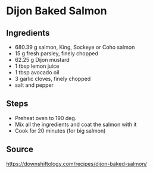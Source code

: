 # Dijon Baked Salmon

## Ingredients

- 680.39 g salmon, King, Sockeye or Coho salmon
- 15 g fresh parsley, finely chopped
- 62.25 g Dijon mustard
- 1 tbsp lemon juice
- 1 tbsp avocado oil
- 3 garlic cloves, finely chopped
- salt and pepper

## Steps

- Preheat oven to 190 deg.
- Mix all the ingredients and coat the salmon with it
- Cook for 20 minutes (for big salmon)

## Source

https://downshiftology.com/recipes/dijon-baked-salmon/

